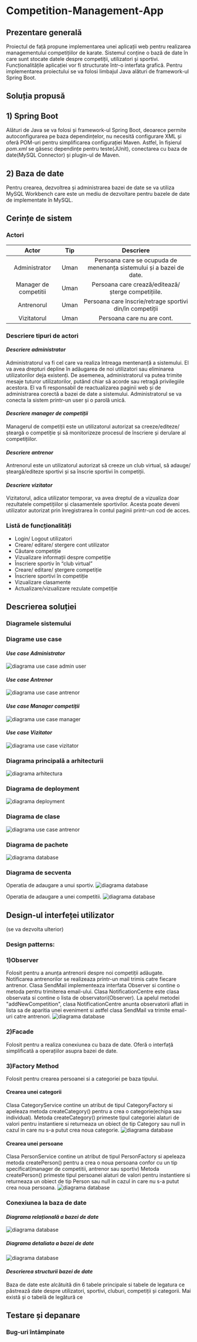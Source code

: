 # Competition-Management-App

## **Prezentare generală**
Proiectul de față propune implementarea unei aplicații web pentru realizarea managementului competițiilor de karate. Sistemul conține o bază de date în care sunt stocate datele despre competiții, utilizatori și sportivi. Funcționalitățile aplicației vor fi structurate într-o interfata grafică. Pentru implementarea proiectului se va folosi limbajul Java alături de framework-ul Spring Boot.
## **Soluția propusă**
## 1) Spring Boot
Alături de Java se va folosi și framework-ul Spring Boot, deoarece permite autoconfigurarea pe baza dependințelor, nu necesită configurare XML și oferă POM-uri pentru simplificarea configurației Maven. Astfel, în fișierul *pom.xml* se găsesc dependințe pentru teste(JUnit), conectarea cu baza de date(MySQL Connector) și plugin-ul de Maven.
## 2) Baza de date
Pentru crearea, dezvoltrea și administrarea bazei de date se va utiliza MySQL Workbench care este un mediu de dezvoltare pentru bazele de date de implementate în MySQL.
## Cerințe de sistem
### Actori
| Actor         | Tip       | Descriere         |
|:-------------:|:---------:|:-----------------:|
| Administrator         | Uman      | Persoana care se ocupuda de menenanța sistemului și a bazei de date. |
| Manager de competitii     | Uman      |Persoana care crează/editează/șterge competițiile. |
| Antrenorul      | Uman      | Persoana care înscrie/retrage sportivi din/în competiții |
|Vizitatorul   | Uman      | Persoana care nu are cont. |
### Descriere tipuri de actori
#### *Descriere administrator*
Administratorul va fi cel care va realiza întreaga mentenanță a sistemului. El va avea drepturi depline în adăugarea de noi utilizatori sau eliminarea utilizatorilor deja existenți. De asemenea, administratorul va putea trimite mesaje tuturor utilizatorilor, putând chiar să acorde sau retragă privilegiile acestora. El va fi responsabil de reactualizarea paginii web și de administrarea corectă a bazei de date a sistemului. Administratorul se va conecta la sistem printr-un user și o parolă unică. 
#### *Descriere manager de competiții*
Managerul de competiții este un utilizatorul autorizat sa creeze/editeze/șteargă o competiție și să monitorizeze procesul de înscriere și derulare al competițiilor.
#### *Descriere antrenor*
Antrenorul este un utilizatorul autorizat să creeze un club virtual, să adauge/șteargă/editeze sportivi și sa înscrie sportivi în competiții.
#### *Descriere vizitator*
Vizitatorul, adica utilizator temporar,  va avea dreptul de a vizualiza doar rezultatele competițiilor și clasamentele sportivilor. Acesta poate deveni utilizator autorizat prin înregistrarea în contul paginii printr-un cod de acces.
### Listă de funcționalități
-	Login/ Logout utilizatori
-	Creare/ editare/ stergere cont utilizator
-	Căutare competiție
-	Vizualizare informații despre competiție
-	Înscriere sportiv în “club virtual”
-	Creare/ editare/ ștergere competiție
-	Înscriere sportivi în competiție
-	Vizualizare clasamente
-	Actualizare/vizualizare rezulate competiție
## **Descrierea soluției**
### Diagramele sistemului
### Diagrame use case
#### *Use case Administrator*
![diagrama use case admin user](diagram/administrator.png)
#### *Use case Antrenor*
![diagrama use case antrenor](diagram/antrenor.JPG)
#### *Use case Manager competiții*
![diagrama use case manager](diagram/manager.JPG)
#### *Use case Vizitator*
![diagrama use case vizitator](diagram/vizitator.png)
### **Diagrama principală a arhitecturii**
![diagrama arhitectura](diagram/diag_principala.png)
### **Diagrama de deployment**
![diagrama deployment](diagram/deployment.JPG)
### **Diagrama de clase**
![diagrama use case antrenor](diagram/diag_clase.JPG)
### **Diagrama de pachete**
![diagrama database](diagram/diag_pachete.JPG)
### **Diagrama de secventa**
Operatia de adaugare a unui sportiv.
![diagrama database](diagram/diag_secventa.JPG)

Operatia de adaugare a unei competitii.
![diagrama database](diagram/diag_secv2.JPG)
## Design-ul interfeței utilizator
(se va dezvolta ulterior)
### Design patterns: 
### 1)Observer
Folosit pentru a anunța antrenorii despre noi competiții adăugate. Notificarea antrenorilor se realizeaza printr-un mail trimis catre fiecare antrenor.
Clasa SendMail implementeaza interfata Observer si contine o metoda pentru trimiterea email-ului. Clasa NotificationCentre este clasa observata  si contine o lista de observatori(Observer). La apelul metodei "addNewCompetition", clasa NotificationCentre anunta observatorii aflati in lista sa de aparitia unei eveniment si astfel clasa SendMail va trimite email-uri catre antrenori.
![diagrama database](diagram/observer.JPG)
### 2)Facade
Folosit pentru a realiza conexiunea cu baza de date. Oferă o interfață simplificată a operațiilor asupra bazei de date.
### 3)Factory Method
Folosit pentru crearea persoanei si a categoriei pe baza tipului. <br>
#### Crearea unei categorii
Clasa CategoryService contine un atribut de tipul CategoryFactory si apeleaza metoda createCategory() pentru a crea o categorie(echipa sau individual).
Metoda createCategory() primeste tipul categoriei alaturi de valori pentru instantiere si returneaza un obiect de tip Category sau null in cazul in care nu s-a putut crea noua categorie.
![diagrama database](diagram/categoryFactory.JPG)
#### Crearea unei persoane
Clasa PersonService contine un atribut de tipul PersonFactory si apeleaza metoda createPerson() pentru a crea o noua persoana confor cu un tip specificat(manager de competitii, antrenor sau sportiv)
Metoda createPerson() primeste tipul persoanei alaturi de valori pentru instantiere si returneaza un obiect de tip Person sau null in cazul in care nu s-a putut crea noua persoana.
![diagrama database](diagram/personFactory.JPG)
### Conexiunea la baza de date
#### *Diagrama relațională a bazei de date*
![diagrama database](diagram/database.JPG)
##### Diagrama detaliata a bazei de date
![diagrama database](diagram/databaseStr.JPG)
#### *Descrierea structurii bazei de date*
Baza de date este alcătuită din 6 tabele principale si tabele de legatura ce păstrează date despre utilizatori, sportivi, cluburi, competiții și categorii. Mai există și o tabelă de legătură ce 
## Testare și depanare
### Bug-uri întâmpinate
